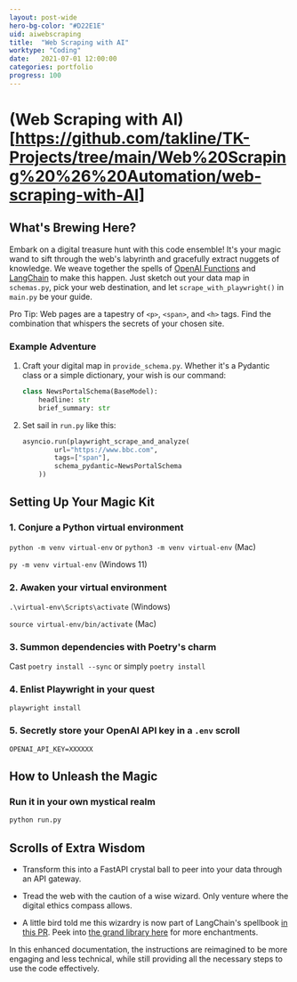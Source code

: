 ```yaml
---
layout: post-wide
hero-bg-color: "#D22E1E"
uid: aiwebscraping
title:  "Web Scraping with AI"
worktype: "Coding"
date:   2021-07-01 12:00:00
categories: portfolio
progress: 100
---
```


# (Web Scraping with AI)[https://github.com/takline/TK-Projects/tree/main/Web%20Scraping%20%26%20Automation/web-scraping-with-AI]

## What's Brewing Here?

Embark on a digital treasure hunt with this code ensemble! It's your magic wand to sift through the web's labyrinth and gracefully extract nuggets of knowledge. We weave together the spells of [OpenAI Functions](https://openai.com/blog/function-calling-and-other-api-updates) and [LangChain](https://python.langchain.com/docs/get_started/introduction) to make this happen. Just sketch out your data map in `schemas.py`, pick your web destination, and let `scrape_with_playwright()` in `main.py` be your guide.

Pro Tip: Web pages are a tapestry of `<p>`, `<span>`, and `<h>` tags. Find the combination that whispers the secrets of your chosen site.

### Example Adventure

1. Craft your digital map in `provide_schema.py`. Whether it's a Pydantic class or a simple dictionary, your wish is our command:

   ```python
   class NewsPortalSchema(BaseModel):
       headline: str
       brief_summary: str
   ```

2. Set sail in `run.py` like this:

   ```python
   asyncio.run(playwright_scrape_and_analyze(
           url="https://www.bbc.com",
           tags=["span"],
           schema_pydantic=NewsPortalSchema
       ))
   ```

## Setting Up Your Magic Kit

### 1. Conjure a Python virtual environment

`python -m venv virtual-env` or `python3 -m venv virtual-env` (Mac)

`py -m venv virtual-env` (Windows 11)

### 2. Awaken your virtual environment

`.\virtual-env\Scripts\activate` (Windows)

`source virtual-env/bin/activate` (Mac)

### 3. Summon dependencies with Poetry's charm

Cast `poetry install --sync` or simply `poetry install`

### 4. Enlist Playwright in your quest

```bash
playwright install
```

### 5. Secretly store your OpenAI API key in a `.env` scroll

```text
OPENAI_API_KEY=XXXXXX
```

## How to Unleash the Magic

### Run it in your own mystical realm

```bash
python run.py
```

## Scrolls of Extra Wisdom

- Transform this into a FastAPI crystal ball to peer into your data through an API gateway.

- Tread the web with the caution of a wise wizard. Only venture where the digital ethics compass allows.

- A little bird told me this wizardry is now part of LangChain's spellbook [in this PR](https://github.com/langchain-ai/langchain/pull/8732). Peek into [the grand library here](https://python.langchain.com/docs/use_cases/web_scraping#quickstart) for more enchantments.

In this enhanced documentation, the instructions are reimagined to be more engaging and less technical, while still providing all the necessary steps to use the code effectively.